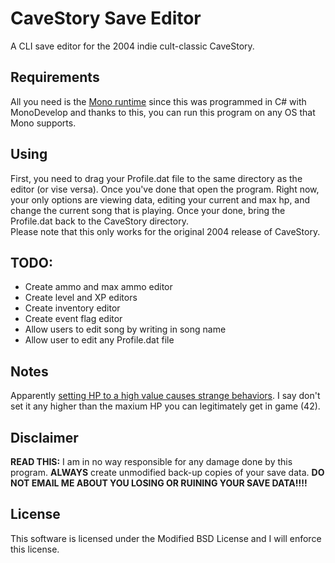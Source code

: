 # CaveStory Save Editor
A CLI save editor for the 2004 indie cult-classic CaveStory.

## Requirements
All you need is the [Mono runtime](https://mono-project.com) since this was programmed in C# with MonoDevelop and thanks to this, you can run this program on any OS that Mono supports.

## Using
First, you need to drag your Profile.dat file to the same directory as the editor (or vise versa). Once you've done that open the program. Right now, your only options
are viewing data, editing your current and max hp, and change the current song that is playing. Once your done, bring the Profile.dat back to the CaveStory directory.  
Please note that this only works for the original 2004 release of CaveStory.

## TODO:
* Create ammo and max ammo editor
* Create level and XP editors
* Create inventory editor
* Create event flag editor
* Allow users to edit song by writing in song name
* Allow user to edit any Profile.dat file

## Notes
Apparently [setting HP to a high value causes strange behaviors](https://www.cavestory.org/guides/profile.txt). I say don't set it any higher than the maxium HP you can
legitimately get in game (42).

## Disclaimer
**READ THIS:** I am in no way responsible for any damage done by this program. **ALWAYS** create unmodified back-up copies of your save data. **DO NOT EMAIL ME ABOUT YOU LOSING OR RUINING YOUR SAVE DATA!!!!**

## License
This software is licensed under the Modified BSD License and I will enforce this license.